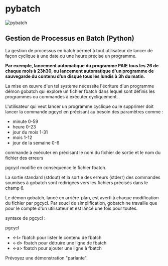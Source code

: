 # pybatch

![pybatch](https://user-images.githubusercontent.com/18222418/34547852-62892c5a-f0fe-11e7-8f31-ce815664d201.png)


## Gestion de Processus en Batch (Python)

La gestion de processus en batch permet à tout utilisateur de lancer de façon cyclique à une date ou une heure précise un programme. 

**Par exemple, lancement automatique du programme PAIE tous les 26 de chaque mois à 23h30, ou lancement automatique d'un programme de sauvegarde du contenu d’un disque tous les lundis à 3h du matin.** 
 
La mise en œuvre d'un tel système nécessite l'écriture d'un programme démon gobatch qui explore un fichier fbatch dans lequel sont définis les programmes ou commandes à exécuter cycliquement. 
 
L'utilisateur qui veut lancer un programme cyclique ou le supprimer doit lancer la commande pgcycl en précisant au besoin des paramètres comme : 
 
- minute 0-59   
- heure 0-23
- jour du mois 1-31
- mois 1-12
- jour de la semaine 0-6   

commande à exécuter en précisant le nom du fichier de sortie et le nom du fichier des erreurs 
 
pgcycl modifie en conséquence le fichier fbatch. 
 
La sortie standard (stdout) et la sortie des erreurs (stderr) des commandes soumises à gobatch sont redirigées vers les fichiers précisés dans le champ 6. 
 
Le démon gobatch, lancé en arrière-plan, est averti à chaque modification du fichier par pgcycl. Par souci de simplification, gobatch ne travaille que pour le compte d'un utilisateur et est lancé une fois pour toutes. 
 
syntaxe de pgcycl : 
 
pgcycl 
- <-l> fbatch pour lister le contenu de fbatch 
- <-d> fbatch pour détruire une ligne de  fbatch 
- <-a> fbatch pour ajouter une ligne à  fbatch 
 
Prévoyez une démonstration "parlante".
